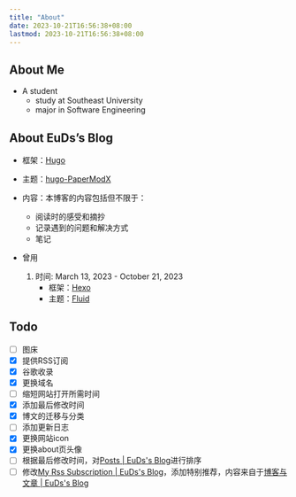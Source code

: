 ```yaml
---
title: "About"
date: 2023-10-21T16:56:38+08:00
lastmod: 2023-10-21T16:56:38+08:00
---
```


## About Me

- A student
  - study at Southeast University
  - major in Software Engineering

## About EuDs’s Blog

- 框架：[Hugo](https://gohugo.io/)
- 主题：[hugo-PaperModX](https://github.com/reorx/hugo-PaperModX/)
- 内容：本博客的内容包括但不限于：
  - 阅读时的感受和摘抄
  - 记录遇到的问题和解决方式
  - 笔记

- 曾用
  1. 时间: March 13, 2023 - October 21, 2023
     - 框架：[Hexo](https://hexo.io/)
     - 主题：[Fluid](https://hexo.fluid-dev.com/)

## Todo
- [ ] 图床
- [x] 提供RSS订阅
- [x] 谷歌收录
- [x] 更换域名
- [ ] 缩短网站打开所需时间
- [x] 添加最后修改时间
- [x] 博文的迁移与分类
- [ ] 添加更新日志
- [x] 更换网站icon
- [x] 更换about页头像
- [ ] 根据最后修改时间，对[Posts | EuDs's Blog](https://ds63.eu.org/posts/)进行排序
- [ ] 修改[My Rss Subscription | EuDs's Blog](https://ds63.eu.org/rss_subscription/)，添加特别推荐，内容来自于[博客与文章 | EuDs's Blog](https://ds63.eu.org/2023/%E5%8D%9A%E5%AE%A2%E4%B8%8E%E6%96%87%E7%AB%A0/)